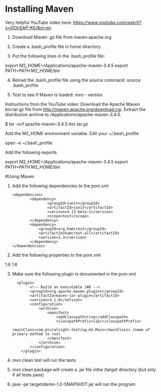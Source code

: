 # Installing Maven

Very helpful YouTube video here:  https://www.youtube.com/watch?v=j0OnSAP-KtU&vl=en

1.  Download Maven .gz file from maven.apache.org

2.  Create a .bash_profile file in home directory

3.  Put the following lines in the .bash_profile file:

export M2_HOME=/Applications/apache-maven-3.4.5
export PATH=$PATH:$M2_HOME/bin

4.  Reload the .bash_profile file using the source command:  source .bash_profile

5.  Test to see if Maven is loaded:  mvn - version


Instructions from the YouTube video:
Download the Apache Maven bin.tar.gz file from http://maven.apache.org/download.cgi.
Extract the distribution archive to  /Applications/apache-maven-3.4.5.

$ tar -xvf apache-maven-3.4.5-bin.tar.gz

Add the M2_HOME environment variable. Edit your ~/.bash_profile 

open -e ~/.bash_profile

Add the following exports

export M2_HOME=/Applications/apache-maven-3.4.5
export PATH=$PATH:$M2_HOME/bin


#Using Maven

1.  Add the following dependencies to the pom.xml

        <dependencies>
                <dependency>
                        <groupId>junit</groupId>
                        <artifactId>junit</artifactId>
                        <version>4.13-beta-1</version>
                        <scope>test</scope>
                </dependency>
                <dependency>
                    <groupId>org.hamcrest</groupId>
                    <artifactId>hamcrest-all</artifactId>
                    <version>1.3</version>
                </dependency>
        </dependencies>

2.  Add the following properties to the pom.xml

 <properties>
        <maven.compiler.source>1.6</maven.compiler.source>
        <maven.compiler.target>1.6</maven.compiler.target>
</properties>

3.  Make sure the following plugin is documented in the pom.xml

          <plugin>
                <!-- Build an executable JAR -->
                <groupId>org.apache.maven.plugins</groupId>
                <artifactId>maven-jar-plugin</artifactId>
                <version>3.1.0</version>
                <configuration>
                    <archive>
                        <manifest>
                            <addClasspath>true</addClasspath>
                            <classpathPrefix>lib/</classpathPrefix>
                            <mainClass>com.pluralsight.testing.m2.Main</mainClass> (name of primary method to run)
                        </manifest>
                    </archive>
                </configuration>
            </plugin>

4.  mvn clean test will run the tests

5.  mvn clean package will create a .jar file inthe /target directory (but only if all tests pass)

6.  java -jar target/demo-1.0-SNAPSHOT.jar will run the program



